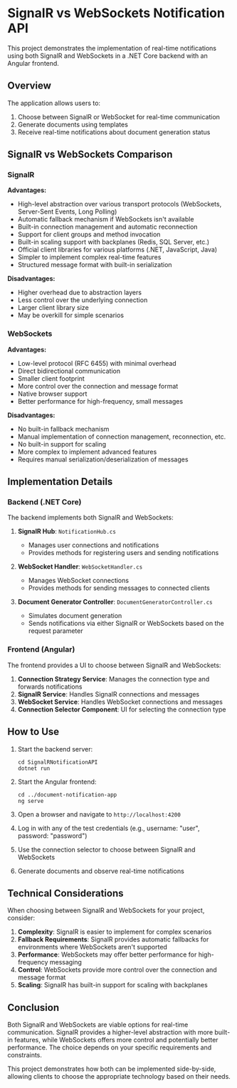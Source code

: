 # SignalR vs WebSockets Notification API

This project demonstrates the implementation of real-time notifications using both SignalR and WebSockets in a .NET Core backend with an Angular frontend.

## Overview

The application allows users to:
1. Choose between SignalR or WebSocket for real-time communication
2. Generate documents using templates
3. Receive real-time notifications about document generation status

## SignalR vs WebSockets Comparison

### SignalR

**Advantages:**
- High-level abstraction over various transport protocols (WebSockets, Server-Sent Events, Long Polling)
- Automatic fallback mechanism if WebSockets isn't available
- Built-in connection management and automatic reconnection
- Support for client groups and method invocation
- Built-in scaling support with backplanes (Redis, SQL Server, etc.)
- Official client libraries for various platforms (.NET, JavaScript, Java)
- Simpler to implement complex real-time features
- Structured message format with built-in serialization

**Disadvantages:**
- Higher overhead due to abstraction layers
- Less control over the underlying connection
- Larger client library size
- May be overkill for simple scenarios

### WebSockets

**Advantages:**
- Low-level protocol (RFC 6455) with minimal overhead
- Direct bidirectional communication
- Smaller client footprint
- More control over the connection and message format
- Native browser support
- Better performance for high-frequency, small messages

**Disadvantages:**
- No built-in fallback mechanism
- Manual implementation of connection management, reconnection, etc.
- No built-in support for scaling
- More complex to implement advanced features
- Requires manual serialization/deserialization of messages

## Implementation Details

### Backend (.NET Core)

The backend implements both SignalR and WebSockets:

1. **SignalR Hub**: `NotificationHub.cs`
   - Manages user connections and notifications
   - Provides methods for registering users and sending notifications

2. **WebSocket Handler**: `WebSocketHandler.cs`
   - Manages WebSocket connections
   - Provides methods for sending messages to connected clients

3. **Document Generator Controller**: `DocumentGeneratorController.cs`
   - Simulates document generation
   - Sends notifications via either SignalR or WebSockets based on the request parameter

### Frontend (Angular)

The frontend provides a UI to choose between SignalR and WebSockets:

1. **Connection Strategy Service**: Manages the connection type and forwards notifications
2. **SignalR Service**: Handles SignalR connections and messages
3. **WebSocket Service**: Handles WebSocket connections and messages
4. **Connection Selector Component**: UI for selecting the connection type

## How to Use

1. Start the backend server:
   ```
   cd SignalRNotificationAPI
   dotnet run
   ```

2. Start the Angular frontend:
   ```
   cd ../document-notification-app
   ng serve
   ```

3. Open a browser and navigate to `http://localhost:4200`
4. Log in with any of the test credentials (e.g., username: "user", password: "password")
5. Use the connection selector to choose between SignalR and WebSockets
6. Generate documents and observe real-time notifications

## Technical Considerations

When choosing between SignalR and WebSockets for your project, consider:

1. **Complexity**: SignalR is easier to implement for complex scenarios
2. **Fallback Requirements**: SignalR provides automatic fallbacks for environments where WebSockets aren't supported
3. **Performance**: WebSockets may offer better performance for high-frequency messaging
4. **Control**: WebSockets provide more control over the connection and message format
5. **Scaling**: SignalR has built-in support for scaling with backplanes

## Conclusion

Both SignalR and WebSockets are viable options for real-time communication. SignalR provides a higher-level abstraction with more built-in features, while WebSockets offers more control and potentially better performance. The choice depends on your specific requirements and constraints.

This project demonstrates how both can be implemented side-by-side, allowing clients to choose the appropriate technology based on their needs.
